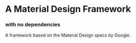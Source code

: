 # A Material Design Framework
### with no dependencies

A framework based on the Material Design specs by Google.
